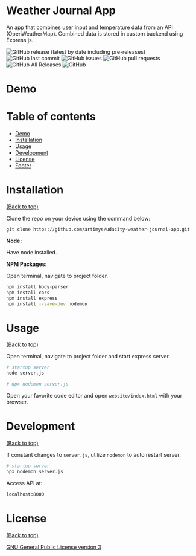 
# Weather Journal App
An app that combines user input and temperature data from an API (OpenWeatherMap). Combined data is stored in custom backend using Express.js.

![GitHub release (latest by date including pre-releases)](https://img.shields.io/github/v/release/artimys/udacity-weather-journal-app?include_prereleases)
![GitHub last commit](https://img.shields.io/github/last-commit/artimys/udacity-weather-journal-app)
![GitHub issues](https://img.shields.io/github/issues-raw/artimys/udacity-weather-journal-app)
![GitHub pull requests](https://img.shields.io/github/issues-pr/artimys/udacity-weather-journal-app)
![GitHub All Releases](https://img.shields.io/github/downloads/artimys/udacity-weather-journal-app/total)
![GitHub](https://img.shields.io/github/license/artimys/udacity-weather-journal-app)


# Demo


# Table of contents

- [Demo](#demo)
- [Installation](#installation)
- [Usage](#usage)
- [Development](#development)
- [License](#license)
- [Footer](#footer)

# Installation
[(Back to top)](#table-of-contents)

Clone the repo on your device using the command below:

```
git clone https://github.com/artimys/udacity-weather-journal-app.git
```

**Node:**

Have node installed.

**NPM Packages:**

Open terminal, navigate to project folder.

```sh
npm install body-parser
npm install cors
npm install express
npm install --save-dev nodemon
```


# Usage
[(Back to top)](#table-of-contents)

Open terminal, navigate to project folder and start express server.

```sh
# startup server
node server.js

# npx nodemon server.js
```
Open your favorite code editor and open `website/index.html` with your browser.

# Development
[(Back to top)](#table-of-contents)

If constant changes to `server.js`, utilize `nodemon` to auto restart server.

```sh
# startup server
npx nodemon server.js
```

Access API at:
```sh
localhost:8000
```

# License
[(Back to top)](#table-of-contents)

[GNU General Public License version 3](https://opensource.org/licenses/GPL-3.0)